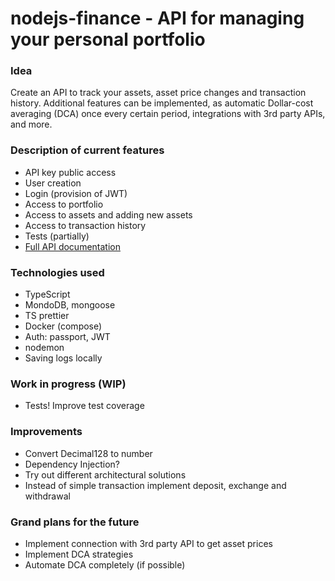 # nodejs-finance - API for managing your personal portfolio

### Idea
Create an API to track your assets, asset price changes and transaction history. Additional features can be implemented, as automatic Dollar-cost averaging (DCA) once every certain period, integrations with 3rd party APIs, and more.

### Description of current features
- API key public access
- User creation
- Login (provision of JWT)
- Access to portfolio
- Access to assets and adding new assets
- Access to transaction history
- Tests (partially)
- [Full API documentation](https://documenter.getpostman.com/view/14918328/TzCFhqn4)

### Technologies used
- TypeScript
- MondoDB, mongoose
- TS prettier
- Docker (compose)
- Auth: passport, JWT
- nodemon
- Saving logs locally

### Work in progress (WIP)
- Tests! Improve test coverage

### Improvements
- Convert Decimal128 to number
- Dependency Injection?
- Try out different architectural solutions
- Instead of simple transaction implement deposit, exchange and withdrawal

### Grand plans for the future
- Implement connection with 3rd party API to get asset prices
- Implement DCA strategies
- Automate DCA completely (if possible)